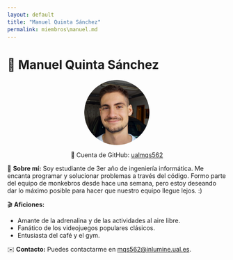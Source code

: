 ```yaml
---
layout: default
title: "Manuel Quinta Sánchez"
permalink: miembros\manuel.md
---
```


# 👤 Manuel Quinta Sánchez

<img src="/assets/manuel.png" alt="Avatar de Manuel" style="width: 150px; height: 150px; border-radius: 50%; object-fit: cover; display: block; margin: 0 auto;">

<p style="text-align: center;">🔗 Cuenta de GitHub: <a href="https://github.com/ualmqs562">ualmqs562</a></p>

📌 **Sobre mí:**
Soy estudiante de 3er año de ingeniería informática. Me encanta programar y solucionar problemas a través del código. Formo parte del equipo de monkebros desde hace una semana, pero estoy deseando dar lo máximo posible para hacer que nuestro equipo llegue lejos. :)

🎬 **Aficiones:**
- Amante de la adrenalina y de las actividades al aire libre.
- Fanático de los videojuegos populares clásicos.
- Entusiasta del café y el gym.

✉️ **Contacto:**
Puedes contactarme en [mqs562@inlumine.ual.es](mailto:mqs562@inlumine.ual.es).

